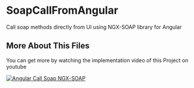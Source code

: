 # SoapCallFromAngular
Call soap methods directly from UI using NGX-SOAP library for Angular

## More About This Files 
You can get more by watching the implementation video of this Project on youtube

[![Angular Call Soap NGX-SOAP](https://img.youtube.com/vi/rYkacCrnIxw/0.jpg)](https://www.youtube.com/watch?v=rYkacCrnIxw)